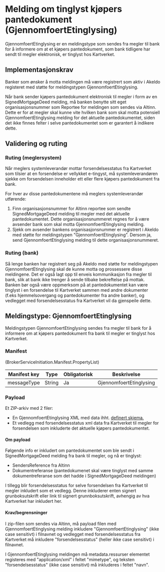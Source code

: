 # Melding om tinglyst kjøpers pantedokument (GjennomfoertEtinglysing)
GjennomfoertEtinglysing er en meldingstype som sendes fra megler til bank for å informere om at et kjøpers pantedokument, som bank tidligere har sendt til megler elektronisk, er tinglyst hos Kartverket.

## Implementasjonskrav
Banker som ønsker å motta meldingen må være registrert som aktiv i Akeldo registeret med støtte for meldingstypen GjennomfoertEtinglysing.

Når bank sender kjøpers pantedokument elektronisk til megler i form av en SignedMortgageDeed melding, må banken benytte sitt eget organisasjonsnummer som Reportee for meldingen som sendes via Altinn. Dette er for at megler skal kunne vite hvilken bank som skal motta potensiell GjennomfoertEtinglysing melding for det aktuelle pantedokumentet, siden det ikke finnes felter i selve pantedokumentet som er garantert å indikere dette.

## Validering og ruting

### Ruting (meglersystem)
Når meglers systemleverandør mottar forsendelsesstatus fra Kartverket som tilsier at en forsendelse er vellykket e-tingyst, må systemleverandøren sjekke om forsendelsen inneholder ett eller flere kjøpers pantedokument fra bank.

For hver av disse pantedokumentene må meglers systemleverandør utførende:
1. Finn organisasjonsnummer for Altinn reportee som sendte SignedMortgageDeed melding til megler med det aktuelle pantedokumentet. Dette organisasjonsnummeret regnes for å være avsender bank som skal motta GjennomfoertEtinglysing melding.
2. Sjekk om avsender bankens organisasjonsnummer er registrert i Akeldo med støtte for meldingstypen "GjennomfoertEtinglysing". Dersom ja, send GjennomfoertEtinglysing melding til dette organisasjonsnummeret.

### Ruting (bank)
Så lenge banken har registrert seg på Akeldo med støtte for meldingstypen GjennomfoertEtinglysing skal de kunne motta og prossessere disse meldingene. Det er også lagt opp til enveis kommunikasjon fra megler til bank, slik at bank ikke trenger å sende tilbake bekreftelse på mottak.
Banken bør også være oppmerksom på at pantedokumentet kan være tinglyst i en forsendelse til Kartverket sammen med andre dokumenter (f.eks hjemmelsovergang og pantedokumenter fra andre banker), og vedlegget med forsendelsesstatus fra Kartverket vil da gjenspeile dette.

## Meldingstype: GjennomfoertEtinglysing

Meldingstypen GjennomfoertEtinglysing sendes fra megler til bank for å informere om at kjøpers pantedokument fra bank til megler er tinglyst hos Kartverket.

### Manifest
(BrokerServiceInitiation.Manifest.PropertyList)

|Manifest key|Type|Obligatorisk|Beskrivelse|
|--- |--- |--- |--- |
|messageType|String|Ja|GjennomfoertEtinglysing|

### Payload
Et ZIP-arkiv med 2 filer:
- En GjennomfoertEtinglysing XML med data ihht. [definert skjema.](../afpant-model/xsd/dsve-1.0.0.xsd)
- Et vedlegg med forsendelsesstatus xml data fra Kartverket til megler for forsendelsen 
som inkluderte det aktuelle kjøpers pantedokumentet.

#### Om payload
Følgende info er inkludert om pantedokumentet som ble sendt i SignedMortgageDeed melding fra bank til megler, og nå er tinglyst:

- SendersReference fra Altinn
- Dokumentreferanse (pantedokumenet skal være tinglyst med samme dokumentreferanse som det hadde i SignedMortgageDeed meldingen)

I tillegg blir forsendelsesstatus for selve forsendelsen fra Kartverket til megler inkludert
som et vedlegg. Denne inkluderer enten signert grunboksutskrift eller link til signert grunnboksutskrift, avhengig av hva Kartverket har inkludert her.

#### Krav/begrensninger
I zip-filen som sendes via Altinn, må payload filen med GjennomfoertEtinglysing melding inkludere "GjennomfoertEtinglysing" (ikke case sensitivt) i filnavnet og vedlegget med forsendelsesstatus fra Kartverket må inkludere "forsendelsesstatus" (heller ikke case sensitivt) i filnavnet.

I GjennomfoertEtinglysing meldingen må metadata.ressurser elementet registeres med "application/xml" i feltet "mimetype", og teksten "forsendelsesstatus" (ikke case sensitivt) må inkluderes i feltet "navn".
